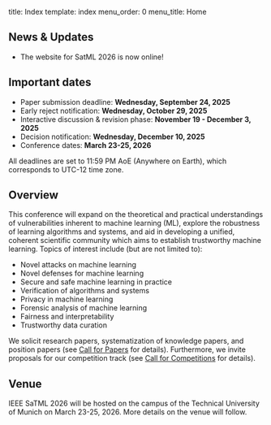 title: Index
template: index
menu_order: 0
menu_title: Home

## News & Updates

- The website for SatML 2026 is now online!

<!-- - The program for SaTML 2025 is <a href="program">now available</a>. We are looking forward to 3 days packed with secure and trustworthy learning. -->
<!-- - The list of accepted papers for SaTML 2025 is <a href="accepted-papers">now available</a>. Congratulations to all authors! -->
<!-- - We are offering travel scholarships for students and postdocs, thanks to generous sponsor support. <a href="scholarships">Learn more</a>. -->
<!-- - The <a href="https://eventsignup.ku.dk/ieeesatml2025/conference">registration page</a> for SaTML 2025 is now open!  -->

## Important dates

- Paper submission deadline: **Wednesday, September 24, 2025**
- Early reject notification: **Wednesday, October 29, 2025**
- Interactive discussion & revision phase: **November 19 - December 3, 2025**
- Decision notification: **Wednesday, December 10, 2025**
- Conference dates: **March 23-25, 2026**

All deadlines are set to 11:59 PM AoE (Anywhere on Earth), which corresponds to UTC-12 time zone.

<!-- 
## Keynotes 

We are excited to have the following keynote speakers in the SATML 2025 program. For more details about each talk, please visit the <a href="keynotes">keynotes page</a>.

<style>
.keynotes img {
  width: 80%;
  max-width: 240px !important;
  border-radius: 50%;
  padding: 20px;
} 
</style>

<div class="columns keynotes has-text-centered">
  <div class="column">
    <img src="images/speakers/michael.jpg">
    <br><a href="keynotes/#keynote1"><b>Michael Veale</b></a>
    <br>University College London
  </div>
  <div class="column">
    <img src="images/speakers/kamalika2.jpg">
    <br><a href="keynotes/#keynote2"><b>Kamalika Chaudhuri</b></a>
    <br>University of California San Diego
  </div>
    <div class="column">
    <img src="images/speakers/matt.jpg">    
    <br><a href="keynotes/#keynote3"><b>Matt Turek</b></a>
    <br>Defense Advanced Research Agency
  </div>
</div>
-->

## Overview

This conference will expand on the theoretical and practical understandings of vulnerabilities inherent to machine learning (ML), explore the robustness of learning algorithms and systems, and aid in developing a unified, coherent scientific community which aims to establish trustworthy machine learning. Topics of interest include (but are not limited to):

- Novel attacks on machine learning
- Novel defenses for machine learning
- Secure and safe machine learning in practice
- Verification of algorithms and systems
- Privacy in machine learning
- Forensic analysis of machine learning
- Fairness and interpretability
- Trustworthy data curation

We solicit research papers, systematization of knowledge papers, and position papers (see [Call for Papers](/call-for-papers.html) for details). Furthermore, we invite proposals for our competition track (see [Call for Competitions](/call-for-competitions.html) for details).

## Venue

IEEE SaTML 2026 will be hosted on the campus of the Technical University of Munich on March 23-25, 2026. More details on the venue will follow.

<!-- 
## Sponsors and Supporters

<div class="pt-4 columns is-vcentered is-centered">
  <div class="column is-one-third">
    <a href="https://novonordiskfonden.dk/en/">
      <img src="images/sponsors/nnf.png" width="70%" alt="Novo Nordisk Foundation">
    </a>
  </div>
  <div class="column is-one-third">
    <a href="https://www.ddsa.dk/">
      <img src="images/sponsors/ddsa.png" width="100%" alt="Danish Data Science Academy">
    </a>
  </div>
</div>

<div class="columns is-vcentered is-centered">
  <div class="column is-one-third">
    <a href="https://www.aicentre.dk">
      <img src="images/sponsors/pcai.png" width="80%" alt="Pioneer Center for Artificial Intelligence" style="margin-bottom: 10px;">
    </a>
  </div>
  <div class="column is-one-third">
    <a href="https://casa.rub.de/en/">
      <img src="images/sponsors/casa.png" width="70%" alt="Cluster of Excellence for Cyber Security in the Age of Large-Scale Adversaries">
    </a>
  </div>
  <div class="column is-one-third">
    <a href="https://www.bifold.berlin/">
      <img src="images/sponsors/bifold.png" width="95%" alt="Berlin Institute for the Foundations of Learning and Data" style="margin-top: -20px;">
    </a>
  </div>
</div>
-->